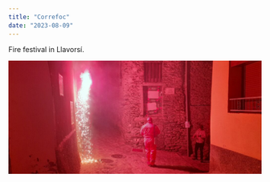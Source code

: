 ```yaml
---
title: "Correfoc"
date: "2023-08-09"
---
```


Fire festival in Llavorsí.

![](images/20230722_231451-1024x461.jpg)
